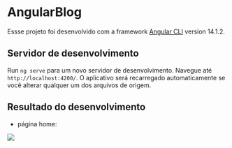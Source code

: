 # AngularBlog

Essse projeto foi desenvolvido com a framework [Angular CLI](https://github.com/angular/angular-cli) version 14.1.2.

## Servidor de desenvolvimento

Run `ng serve` para um novo servidor de desenvolvimento. Navegue até `http://localhost:4200/`. O aplicativo será recarregado automaticamente se você alterar qualquer um dos arquivos de origem.

## Resultado do desenvolvimento
- página home:

<img src="/assets/">
